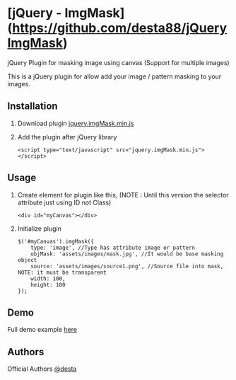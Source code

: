 [jQuery - ImgMask] (https://github.com/desta88/jQueryImgMask)
==========================================

jQuery Plugin for masking image using canvas (Support for multiple images)

This is a jQuery plugin for allow add your image / pattern masking to your images.


Installation
------------
1.	Download plugin [jquery.imgMask.min.js](https://raw.githubusercontent.com/desta88/jQueryImgMask/master/assets/js/jquery.imgMask.min.js)

2.	Add the plugin after jQuery library
	```
	<script type="text/javascript" src="jquery.imgMask.min.js"></script>
	```


Usage
------------
1.	Create element for plugin like this, (NOTE : Until this version the selector attribute just using ID not Class)
	```
	<div id="myCanvas"></div>
	```

2.	Initialize plugin
    ```
	$('#myCanvas').imgMask({
		type: 'image', //Type has attribute image or pattern
		objMask: 'assets/images/mask.jpg', //It would be base masking object
		source: 'assets/images/source1.png', //Source file into mask, NOTE: it must be transparent
		width: 100,
		height: 100
	});
	```


Demo
------------
Full demo example [here](http://api.mdesain.com/jQueryImgMask/)


Authors
------------
Official Authors [@desta](http://www.mdesain.com/)